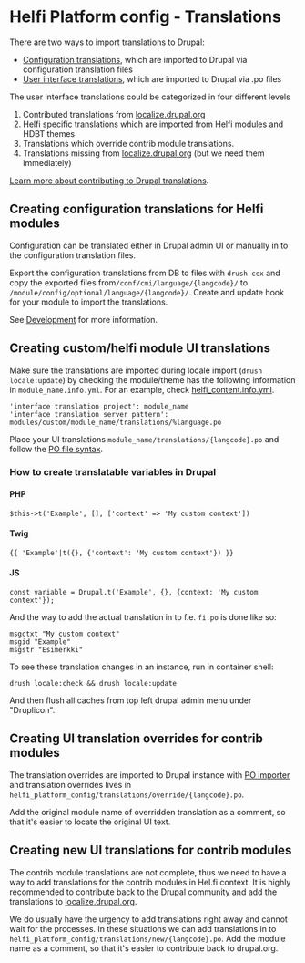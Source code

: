 # Helfi Platform config - Translations

There are two ways to import translations to Drupal:
- [Configuration translations](https://www.drupal.org/docs/multilingual-guide/translating-configuration), which are imported to Drupal via configuration translation files
- [User interface translations](https://www.drupal.org/community/contributor-guide/reference-information/localize-drupal-org/working-with-offline/po-and), which are imported to Drupal via .po files

The user interface translations could be categorized in four different levels
1. Contributed translations from [localize.drupal.org](https://localize.drupal.org)
2. Helfi specific translations which are imported from Helfi modules and HDBT themes
3. Translations which override contrib module translations.
4. Translations missing from [localize.drupal.org](https://localize.drupal.org) (but we need them immediately)

[Learn more about contributing to Drupal translations](https://www.drupal.org/community/contributor-guide/contribution-areas/translations).

## Creating configuration translations for Helfi modules
Configuration can be translated either in Drupal admin UI or manually in to the configuration translation files.

Export the configuration translations from DB to files with `drush cex` and copy the exported files
from`/conf/cmi/language/{langcode}/` to `/module/config/optional/language/{langcode}/`.
Create and update hook for your module to import the translations.

See [Development](/documents/development.md) for more information.

## Creating custom/helfi module UI translations
Make sure the translations are imported during locale import (`drush locale:update`) by checking
the module/theme has the following information in `module_name.info.yml`. For an example, check [helfi_content.info.yml](https://github.com/City-of-Helsinki/drupal-helfi-platform-config/blob/main/helfi_features/helfi_content/helfi_content.info.yml#L46).

```
'interface translation project': module_name
'interface translation server pattern': modules/custom/module_name/translations/%language.po
```

Place your UI translations `module_name/translations/{langcode}.po` and follow the [PO file syntax](https://www.drupal.org/community/contributor-guide/reference-information/localize-drupal-org/working-with-offline/po-and-pot-files#s-syntax).

### How to create translatable variables in Drupal

#### PHP
```
$this->t('Example', [], ['context' => 'My custom context'])
```
#### Twig
```
{{ 'Example'|t({}, {'context': 'My custom context'}) }}
```
#### JS
```
const variable = Drupal.t('Example', {}, {context: 'My custom context'});
```

And the way to add the actual translation in to f.e. `fi.po` is done like so:
```
msgctxt "My custom context"
msgid "Example"
msgstr "Esimerkki"
```

To see these translation changes in an instance, run in container shell:
```
drush locale:check && drush locale:update
```
And then flush all caches from top left drupal admin menu under "Druplicon".

## Creating UI translation overrides for contrib modules

The translation overrides are imported to Drupal instance with [PO importer](https://github.com/City-of-Helsinki/drupal-module-helfi-api-base/blob/main/documentation/po-importer.md) and translation overrides lives in `helfi_platform_config/translations/override/{langcode}.po`.

Add the original module name of overridden translation as a comment, so that it's easier to locate the original UI text.

## Creating new UI translations for contrib modules

The contrib module translations are not complete, thus we need to have a way to add translations for the contrib modules in Hel.fi context.
It is highly recommended to contribute back to the Drupal community and add the translations to [localize.drupal.org](https://localize.drupal.org/translate/languages/fi/translate?project=drupal).

We do usually have the urgency to add translations right away and cannot wait for the
processes. In these situations we can add translations in to `helfi_platform_config/translations/new/{langcode}.po`.
Add the module name as a comment, so that it's easier to contribute back to drupal.org.
